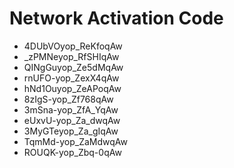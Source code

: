 # Network Activation Code
* 4DUbVOyop_ReKfoqAw
* _zPMNeyop_RfSHIqAw
* QINgGuyop_Ze5dMqAw
* rnUFO-yop_ZexX4qAw
* hNd1Ouyop_ZeAPoqAw
* 8zIgS-yop_Zf768qAw
* 3mSna-yop_ZfA_YqAw
* eUxvU-yop_Za_dwqAw
* 3MyGTeyop_Za_gIqAw
* TqmMd-yop_ZaMdwqAw
* ROUQK-yop_Zbq-0qAw